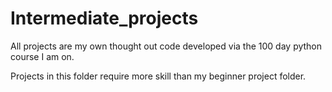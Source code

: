# Intermediate_projects

All projects are my own thought out code developed via the 100 day python course I am on. 

Projects in this folder require more skill than my beginner project folder.

